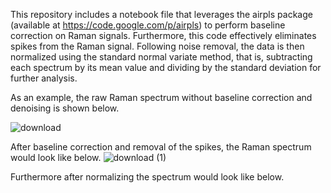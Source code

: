 This repository includes a notebook file that leverages the airpls package (available at https://code.google.com/p/airpls) to perform baseline correction on Raman signals. Furthermore, this code effectively eliminates spikes from the Raman signal. Following noise removal, the data is then normalized using the standard normal variate method, that is, subtracting each spectrum by its mean value and dividing by the standard deviation for further analysis.


As an example, the raw Raman spectrum without baseline correction and denoising is shown below.

![download](https://github.com/ArezooArdekani/Raman_spcetroscopy_baseline_correction/assets/94130390/c6a89e0e-d73b-4053-b06b-a0e73a1382d1)

After baseline correction and removal of the spikes, the Raman spectrum would look like below.
![download (1)](https://github.com/ArezooArdekani/Raman_spcetroscopy_baseline_correction/assets/94130390/73b84706-0768-401b-925e-8dfe59c9eddd)

Furthermore after normalizing the spectrum would look like below. 
